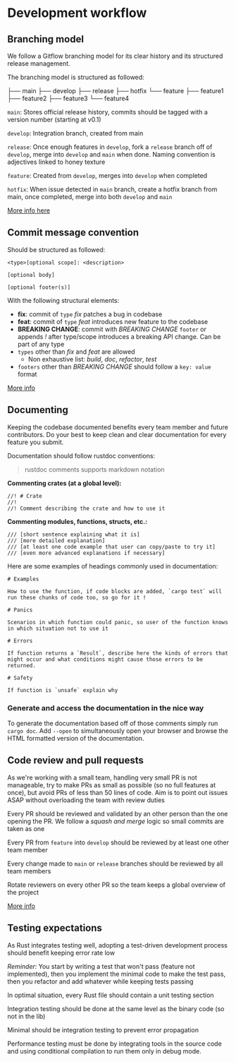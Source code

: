 # Development workflow

## Branching model


We follow a Gitflow branching model for its clear history and its structured release management.

The branching model is structured as followed:

├── main 
├── develop 
├── release
├── hotfix
└── feature
    ├── feature1
    ├── feature2
    ├── feature3
    └── feature4

`main`: Stores official release history, commits should be tagged with a version number (starting at v0.1)

`develop`: Integration branch, created from main

`release`: Once enough features in `develop`, fork a `release` branch off of `develop`, merge into `develop` and `main` when done. Naming convention is adjectives linked to honey texture

`feature`: Created from `develop`, merges into `develop` when completed

`hotfix`: When issue detected in `main` branch, create a hotfix branch from main, once completed, merge into both `develop` and `main`

[More info here](https://www.atlassian.com/git/tutorials/comparing-workflows/gitflow-workflow)

## Commit message convention

Should be structured as followed:

```
<type>[optional scope]: <description>

[optional body]

[optional footer(s)]
```

With the following structural elements:

- **fix**: commit of `type` *fix* patches a bug in codebase
- **feat**: commit of `type` *feat*  introduces new feature to the codebase
- **BREAKING CHANGE**: commit with *BREAKING CHANGE* `footer` or appends *!* after type/scope introduces a breaking API change. Can be part of any type
- `types` other than *fix* and *feat* are allowed
  - Non exhaustive list: *build*, *doc*, *refactor*, *test* 
- `footers` other than *BREAKING CHANGE* should follow a `key: value` format

[More info](https://www.conventionalcommits.org/en/v1.0.0/#summary)

## Documenting

Keeping the codebase documented benefits every team member and future contributors. Do your best to keep clean and clear documentation for every feature you submit.

Documentation should follow rustdoc conventions:

> rustdoc comments supports markdown notation

**Commenting crates (at a global level):**
```
//! # Crate
//!
//! Comment describing the crate and how to use it
```

**Commenting modules, functions, structs, etc.:**
```
/// [short sentence explaining what it is]
/// [more detailed explanation]
/// [at least one code example that user can copy/paste to try it]
/// [even more advanced explanations if necessary]
```

Here are some examples of headings commonly used in documentation:

```
# Examples

How to use the function, if code blocks are added, `cargo test` will run these chunks of code too, so go for it !

# Panics

Scenarios in which function could panic, so user of the function knows in which situation not to use it

# Errors

If function returns a `Result`, describe here the kinds of errors that might occur and what conditions might cause those errors to be returned.

# Safety

If function is `unsafe` explain why
```

### Generate and access the documentation in the nice way

To generate the documentation based off of those comments simply run `cargo doc`. Add `--open` to simultaneously open your browser and browse the HTML formatted version of the documentation.


## Code review and pull requests

As we're working with a small team, handling very small PR is not manageable, try to make PRs as small as possible (so no full features at once), but avoid PRs of less than 50 lines of code. Aim is to point out issues ASAP without overloading the team with review duties

Every PR should be reviewed and validated by an other person than the one opening the PR. We follow a *squash and merge* logic so small commits are taken as one

Every PR from `feature` into `develop` should be reviewed by at least one other team member

Every change made to `main` or `release` branches should be reviewed by all team members

Rotate reviewers on every other PR so the team keeps a global overview of the project

[More info](https://blog.mergify.com/pull-request-review-best-practices-code-excellence/)

## Testing expectations

As Rust integrates testing well, adopting a test-driven development process should benefit keeping error rate low

*Reminder:* You start by writing a test that won't pass (feature not implemented), then you implement the minimal code to make the test pass, then you refactor and add whatever while keeping tests passing

In optimal situation, every Rust file should contain a unit testing section

Integration testing should be done at the same level as the binary code (so not in the lib)

Minimal should be integration testing to prevent error propagation

Performance testing must be done by integrating tools in the source code and
using conditional compilation to run them only in debug mode.
